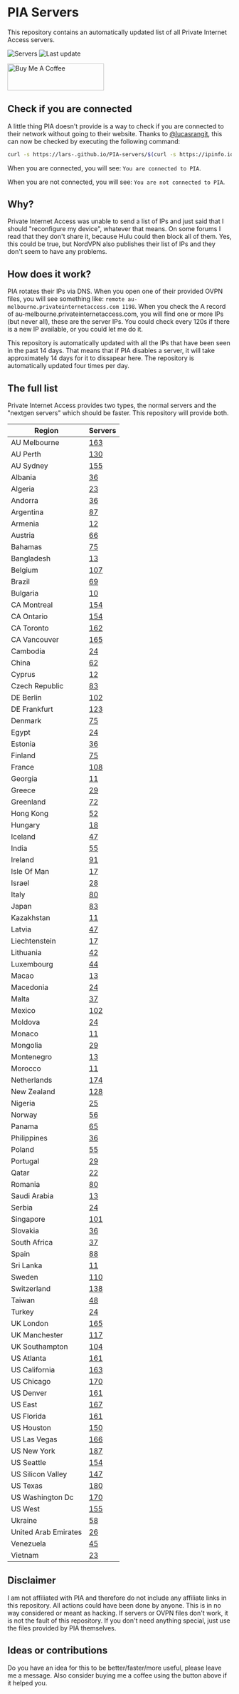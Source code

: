 # PIA Servers
This repository contains an automatically updated list of all Private Internet Access servers.

![Servers](https://img.shields.io/badge/servers-7479-brightgreen) ![Last update](https://img.shields.io/badge/last%20update-2022--03--04%2009%3A10%20CET-brightgreen) 

<a href="https://www.buymeacoffee.com/Lars-" target="_blank"><img src="https://cdn.buymeacoffee.com/buttons/v2/default-orange.png" alt="Buy Me A Coffee" height="60" style="height: 60px !important;width: 217px !important;" ></a>

## Check if you are connected
A little thing PIA doesn't provide is a way to check if you are connected to their network without going to their website.
Thanks to [@lucasrangit](https://github.com/lucasrangit), this can now be checked by executing the following command:
```bash
curl -s https://lars-.github.io/PIA-servers/$(curl -s https://ipinfo.io/ip)
```

When you are connected, you will see: `You are connected to PIA`.

When you are not connected, you will see: `You are not connected to PIA`.

## Why?
Private Internet Access was unable to send a list of IPs and just said that I should "reconfigure my device", whatever that means.
On some forums I read that they don't share it, because Hulu could then block all of them. Yes, this could be true, but NordVPN also publishes their list of IPs and they don't seem to have any problems.

## How does it work?
PIA rotates their IPs via DNS. When you open one of their provided OVPN files, you will see something like:
`remote au-melbourne.privateinternetaccess.com 1198`. When you check the A record of au-melbourne.privateinternetaccess.com, you will find one or more IPs (but never all), these are the server IPs.
You could check every 120s if there is a new IP available, or you could let me do it.

This repository is automatically updated with all the IPs that have been seen in the past 14 days. That means that if PIA disables a server, it will take approximately 14 days for it to dissapear here.
The repository is automatically updated four times per day.

## The full list
Private Internet Access provides two types, the normal servers and the "nextgen servers" which should be faster. This repository will provide both.

Region | Servers
------ |--------
AU Melbourne | [163](https://github.com/Lars-/PIA-servers/tree/master/regions/AU%20Melbourne)
AU Perth | [130](https://github.com/Lars-/PIA-servers/tree/master/regions/AU%20Perth)
AU Sydney | [155](https://github.com/Lars-/PIA-servers/tree/master/regions/AU%20Sydney)
Albania | [36](https://github.com/Lars-/PIA-servers/tree/master/regions/Albania)
Algeria | [23](https://github.com/Lars-/PIA-servers/tree/master/regions/Algeria)
Andorra | [36](https://github.com/Lars-/PIA-servers/tree/master/regions/Andorra)
Argentina | [87](https://github.com/Lars-/PIA-servers/tree/master/regions/Argentina)
Armenia | [12](https://github.com/Lars-/PIA-servers/tree/master/regions/Armenia)
Austria | [66](https://github.com/Lars-/PIA-servers/tree/master/regions/Austria)
Bahamas | [75](https://github.com/Lars-/PIA-servers/tree/master/regions/Bahamas)
Bangladesh | [13](https://github.com/Lars-/PIA-servers/tree/master/regions/Bangladesh)
Belgium | [107](https://github.com/Lars-/PIA-servers/tree/master/regions/Belgium)
Brazil | [69](https://github.com/Lars-/PIA-servers/tree/master/regions/Brazil)
Bulgaria | [10](https://github.com/Lars-/PIA-servers/tree/master/regions/Bulgaria)
CA Montreal | [154](https://github.com/Lars-/PIA-servers/tree/master/regions/CA%20Montreal)
CA Ontario | [154](https://github.com/Lars-/PIA-servers/tree/master/regions/CA%20Ontario)
CA Toronto | [162](https://github.com/Lars-/PIA-servers/tree/master/regions/CA%20Toronto)
CA Vancouver | [165](https://github.com/Lars-/PIA-servers/tree/master/regions/CA%20Vancouver)
Cambodia | [24](https://github.com/Lars-/PIA-servers/tree/master/regions/Cambodia)
China | [62](https://github.com/Lars-/PIA-servers/tree/master/regions/China)
Cyprus | [12](https://github.com/Lars-/PIA-servers/tree/master/regions/Cyprus)
Czech Republic | [83](https://github.com/Lars-/PIA-servers/tree/master/regions/Czech%20Republic)
DE Berlin | [102](https://github.com/Lars-/PIA-servers/tree/master/regions/DE%20Berlin)
DE Frankfurt | [123](https://github.com/Lars-/PIA-servers/tree/master/regions/DE%20Frankfurt)
Denmark | [75](https://github.com/Lars-/PIA-servers/tree/master/regions/Denmark)
Egypt | [24](https://github.com/Lars-/PIA-servers/tree/master/regions/Egypt)
Estonia | [36](https://github.com/Lars-/PIA-servers/tree/master/regions/Estonia)
Finland | [75](https://github.com/Lars-/PIA-servers/tree/master/regions/Finland)
France | [108](https://github.com/Lars-/PIA-servers/tree/master/regions/France)
Georgia | [11](https://github.com/Lars-/PIA-servers/tree/master/regions/Georgia)
Greece | [29](https://github.com/Lars-/PIA-servers/tree/master/regions/Greece)
Greenland | [72](https://github.com/Lars-/PIA-servers/tree/master/regions/Greenland)
Hong Kong | [52](https://github.com/Lars-/PIA-servers/tree/master/regions/Hong%20Kong)
Hungary | [18](https://github.com/Lars-/PIA-servers/tree/master/regions/Hungary)
Iceland | [47](https://github.com/Lars-/PIA-servers/tree/master/regions/Iceland)
India | [55](https://github.com/Lars-/PIA-servers/tree/master/regions/India)
Ireland | [91](https://github.com/Lars-/PIA-servers/tree/master/regions/Ireland)
Isle Of Man | [17](https://github.com/Lars-/PIA-servers/tree/master/regions/Isle%20Of%20Man)
Israel | [28](https://github.com/Lars-/PIA-servers/tree/master/regions/Israel)
Italy | [80](https://github.com/Lars-/PIA-servers/tree/master/regions/Italy)
Japan | [83](https://github.com/Lars-/PIA-servers/tree/master/regions/Japan)
Kazakhstan | [11](https://github.com/Lars-/PIA-servers/tree/master/regions/Kazakhstan)
Latvia | [47](https://github.com/Lars-/PIA-servers/tree/master/regions/Latvia)
Liechtenstein | [17](https://github.com/Lars-/PIA-servers/tree/master/regions/Liechtenstein)
Lithuania | [42](https://github.com/Lars-/PIA-servers/tree/master/regions/Lithuania)
Luxembourg | [44](https://github.com/Lars-/PIA-servers/tree/master/regions/Luxembourg)
Macao | [13](https://github.com/Lars-/PIA-servers/tree/master/regions/Macao)
Macedonia | [24](https://github.com/Lars-/PIA-servers/tree/master/regions/Macedonia)
Malta | [37](https://github.com/Lars-/PIA-servers/tree/master/regions/Malta)
Mexico | [102](https://github.com/Lars-/PIA-servers/tree/master/regions/Mexico)
Moldova | [24](https://github.com/Lars-/PIA-servers/tree/master/regions/Moldova)
Monaco | [11](https://github.com/Lars-/PIA-servers/tree/master/regions/Monaco)
Mongolia | [29](https://github.com/Lars-/PIA-servers/tree/master/regions/Mongolia)
Montenegro | [13](https://github.com/Lars-/PIA-servers/tree/master/regions/Montenegro)
Morocco | [11](https://github.com/Lars-/PIA-servers/tree/master/regions/Morocco)
Netherlands | [174](https://github.com/Lars-/PIA-servers/tree/master/regions/Netherlands)
New Zealand | [128](https://github.com/Lars-/PIA-servers/tree/master/regions/New%20Zealand)
Nigeria | [25](https://github.com/Lars-/PIA-servers/tree/master/regions/Nigeria)
Norway | [56](https://github.com/Lars-/PIA-servers/tree/master/regions/Norway)
Panama | [65](https://github.com/Lars-/PIA-servers/tree/master/regions/Panama)
Philippines | [36](https://github.com/Lars-/PIA-servers/tree/master/regions/Philippines)
Poland | [55](https://github.com/Lars-/PIA-servers/tree/master/regions/Poland)
Portugal | [29](https://github.com/Lars-/PIA-servers/tree/master/regions/Portugal)
Qatar | [22](https://github.com/Lars-/PIA-servers/tree/master/regions/Qatar)
Romania | [80](https://github.com/Lars-/PIA-servers/tree/master/regions/Romania)
Saudi Arabia | [13](https://github.com/Lars-/PIA-servers/tree/master/regions/Saudi%20Arabia)
Serbia | [24](https://github.com/Lars-/PIA-servers/tree/master/regions/Serbia)
Singapore | [101](https://github.com/Lars-/PIA-servers/tree/master/regions/Singapore)
Slovakia | [36](https://github.com/Lars-/PIA-servers/tree/master/regions/Slovakia)
South Africa | [37](https://github.com/Lars-/PIA-servers/tree/master/regions/South%20Africa)
Spain | [88](https://github.com/Lars-/PIA-servers/tree/master/regions/Spain)
Sri Lanka | [11](https://github.com/Lars-/PIA-servers/tree/master/regions/Sri%20Lanka)
Sweden | [110](https://github.com/Lars-/PIA-servers/tree/master/regions/Sweden)
Switzerland | [138](https://github.com/Lars-/PIA-servers/tree/master/regions/Switzerland)
Taiwan | [48](https://github.com/Lars-/PIA-servers/tree/master/regions/Taiwan)
Turkey | [24](https://github.com/Lars-/PIA-servers/tree/master/regions/Turkey)
UK London | [165](https://github.com/Lars-/PIA-servers/tree/master/regions/UK%20London)
UK Manchester | [117](https://github.com/Lars-/PIA-servers/tree/master/regions/UK%20Manchester)
UK Southampton | [104](https://github.com/Lars-/PIA-servers/tree/master/regions/UK%20Southampton)
US Atlanta | [161](https://github.com/Lars-/PIA-servers/tree/master/regions/US%20Atlanta)
US California | [163](https://github.com/Lars-/PIA-servers/tree/master/regions/US%20California)
US Chicago | [170](https://github.com/Lars-/PIA-servers/tree/master/regions/US%20Chicago)
US Denver | [161](https://github.com/Lars-/PIA-servers/tree/master/regions/US%20Denver)
US East | [167](https://github.com/Lars-/PIA-servers/tree/master/regions/US%20East)
US Florida | [161](https://github.com/Lars-/PIA-servers/tree/master/regions/US%20Florida)
US Houston | [150](https://github.com/Lars-/PIA-servers/tree/master/regions/US%20Houston)
US Las Vegas | [166](https://github.com/Lars-/PIA-servers/tree/master/regions/US%20Las%20Vegas)
US New York | [187](https://github.com/Lars-/PIA-servers/tree/master/regions/US%20New%20York)
US Seattle | [154](https://github.com/Lars-/PIA-servers/tree/master/regions/US%20Seattle)
US Silicon Valley | [147](https://github.com/Lars-/PIA-servers/tree/master/regions/US%20Silicon%20Valley)
US Texas | [180](https://github.com/Lars-/PIA-servers/tree/master/regions/US%20Texas)
US Washington Dc | [170](https://github.com/Lars-/PIA-servers/tree/master/regions/US%20Washington%20Dc)
US West | [155](https://github.com/Lars-/PIA-servers/tree/master/regions/US%20West)
Ukraine | [58](https://github.com/Lars-/PIA-servers/tree/master/regions/Ukraine)
United Arab Emirates | [26](https://github.com/Lars-/PIA-servers/tree/master/regions/United%20Arab%20Emirates)
Venezuela | [45](https://github.com/Lars-/PIA-servers/tree/master/regions/Venezuela)
Vietnam | [23](https://github.com/Lars-/PIA-servers/tree/master/regions/Vietnam)


## Disclaimer
I am not affiliated with PIA and therefore do not include any affiliate links in this repository. 
All actions could have been done by anyone. This is in no way considered or meant as hacking. 
If servers or OVPN files don't work, it is not the fault of this repository. If you don't need anything special, just use the files provided by PIA themselves.

## Ideas or contributions
Do you have an idea for this to be better/faster/more useful, please leave me a message. Also consider buying me a coffee using the button above if it helped you.
